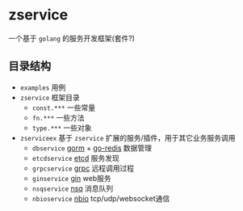 # zservice
一个基于 `golang` 的服务开发框架(套件?)

## 目录结构
- `examples` 用例
- `zservice` 框架目录
    - `const.***` 一些常量
    - `fn.***` 一些方法
    - `type.***` 一些对象
- `zserviceex` 基于 `zservice` 扩展的服务/插件，用于其它业务服务调用
    - `dbservice` [gorm](https://gorm.io) + [go-redis](https://redis.uptrace.dev) 数据管理
    - `etcdservice` [etcd](https://etcd.io) 服务发现
    - `grpcservice` [grpc](https://grpc.io) 远程调用过程
    - `ginservice` [gin](https://gin-gonic.com) web服务
    - `nsqservice` [nsq](https://nsq.io) 消息队列
    - `nbioservice` [nbio](https://github.com/lesismal/nbio) tcp/udp/websocket通信